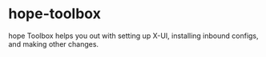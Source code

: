 # hope-toolbox
hope Toolbox helps you out with setting up X-UI, installing inbound configs, and making other changes.
